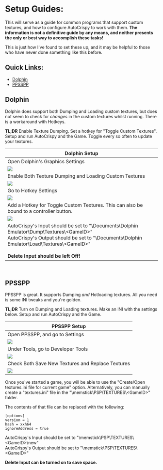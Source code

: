 # Setup Guides:

This will serve as a guide for common programs that support custom textures, and how to configure AutoCrispy to work with them.  **The information is not a definitive guide by any means, and neither presents the only or best way to accomplish these tasks!**

This is just how I've found to set these up, and it may be helpful to those who have never done something like this before.

  ## Quick Links:
  
  - [Dolphin](https://github.com/WalkerMx/AutoCrispy/blob/master/GUIDES.md#dolphin)
  - [PPSSPP](https://github.com/WalkerMx/AutoCrispy/blob/master/GUIDES.md#ppsspp)


  ## Dolphin
  
  Dolphin does support both Dumping and Loading custom textures, but does not seem to check for *changes* in the custom textures whilst running. There is a workaround with Hotkeys.
  
  **TL;DR** Enable Texture Dumping. Set a hotkey for "Toggle Custom Textures". Setup and run AutoCrispy and the Game. Toggle every so often to update your textures.
  
  |Dolphin Setup|
  |----|
  |Open Dolphin's Graphics Settings|
  |<img src="https://github.com/WalkerMx/DemoImages/blob/master/Guide_Assets/Dolphin01.png">|
  |Enable Both Texture Dumping and Loading Custom Textures|
  |<img src="https://github.com/WalkerMx/DemoImages/blob/master/Guide_Assets/Dolphin02.png">|
  |Go to Hotkey Settings|
  |<img src="https://github.com/WalkerMx/DemoImages/blob/master/Guide_Assets/Dolphin03.png">|
  |Add a Hotkey for Toggle Custom Textures. This can also be bound to a controller button.|
  <img src="https://github.com/WalkerMx/DemoImages/blob/master/Guide_Assets/Dolphin04.png">|
  |AutoCrispy's Input should be set to "\Documents\Dolphin Emulator\Dump\Textures\\\<GameID>"<br />AutoCrispy's Output should be set to "\Documents\Dolphin Emulator\Load\Textures\\\<GameID>"<br /><br />**Delete Input should be left Off!**|

  <br />
  
  ## PPSSPP
  
  PPSSPP is great. It supports Dumping *and* Hotloading textures. All you need is some INI tweaks and you're golden.
  
  **TL;DR** Turn on Dumping and Loading textures. Make an INI with the settings below. Setup and run AutoCrispy and the Game. 
  
  |PPSSPP Setup|
  |----|
  |Open PPSSPP, and go to Settings|
  |<img src="https://github.com/WalkerMx/DemoImages/blob/master/Guide_Assets/PPSSPP01.png">|
  |Under Tools, go to Developer Tools|
  |<img src="https://github.com/WalkerMx/DemoImages/blob/master/Guide_Assets/PPSSPP02.png">|
  |Check Both Save New Textures and Replace Textures|
  |<img src="https://github.com/WalkerMx/DemoImages/blob/master/Guide_Assets/PPSSPP03.png">|
  
  Once you've started a game, you will be able to use the "Create/Open textures.ini file for current game" option. Alternatively, you can manually create a "textures.ini" file in the "\memstick\PSP\TEXTURES\\\<GameID>" folder.
  
  The contents of that file can be replaced with the following:
  
    [options]
    version = 1
    hash = xxh64
    ignoreAddress = true
    
  AutoCrispy's Input should be set to "\memstick\PSP\TEXTURES\\\<GameID>\new"<br />
  AutoCrispy's Output should be set to "\memstick\PSP\TEXTURES\\\<GameID>"

  **Delete Input can be turned on to save space.**
